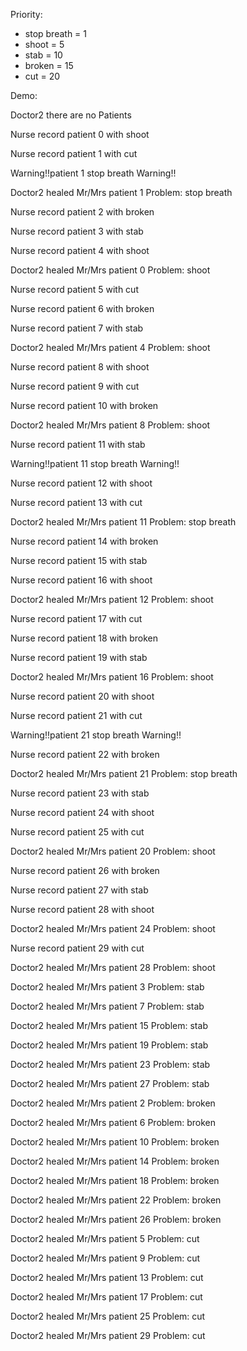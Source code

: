 Priority:
* stop breath = 1 
* shoot = 5
* stab = 10
* broken = 15
* cut = 20

Demo:

Doctor2 there are no Patients

Nurse record patient 0 with shoot

Nurse record patient 1 with cut

Warning!!patient 1 stop breath Warning!!

Doctor2 healed Mr/Mrs patient 1 Problem: stop breath

Nurse record patient 2 with broken

Nurse record patient 3 with stab

Nurse record patient 4 with shoot

Doctor2 healed Mr/Mrs patient 0 Problem: shoot

Nurse record patient 5 with cut

Nurse record patient 6 with broken

Nurse record patient 7 with stab

Doctor2 healed Mr/Mrs patient 4 Problem: shoot

Nurse record patient 8 with shoot

Nurse record patient 9 with cut

Nurse record patient 10 with broken

Doctor2 healed Mr/Mrs patient 8 Problem: shoot

Nurse record patient 11 with stab

Warning!!patient 11 stop breath Warning!!

Nurse record patient 12 with shoot

Nurse record patient 13 with cut

Doctor2 healed Mr/Mrs patient 11 Problem: stop breath

Nurse record patient 14 with broken

Nurse record patient 15 with stab

Nurse record patient 16 with shoot

Doctor2 healed Mr/Mrs patient 12 Problem: shoot

Nurse record patient 17 with cut

Nurse record patient 18 with broken

Nurse record patient 19 with stab

Doctor2 healed Mr/Mrs patient 16 Problem: shoot

Nurse record patient 20 with shoot

Nurse record patient 21 with cut

Warning!!patient 21 stop breath Warning!!

Nurse record patient 22 with broken

Doctor2 healed Mr/Mrs patient 21 Problem: stop breath

Nurse record patient 23 with stab

Nurse record patient 24 with shoot

Nurse record patient 25 with cut

Doctor2 healed Mr/Mrs patient 20 Problem: shoot

Nurse record patient 26 with broken

Nurse record patient 27 with stab

Nurse record patient 28 with shoot

Doctor2 healed Mr/Mrs patient 24 Problem: shoot

Nurse record patient 29 with cut

Doctor2 healed Mr/Mrs patient 28 Problem: shoot

Doctor2 healed Mr/Mrs patient 3 Problem: stab

Doctor2 healed Mr/Mrs patient 7 Problem: stab

Doctor2 healed Mr/Mrs patient 15 Problem: stab

Doctor2 healed Mr/Mrs patient 19 Problem: stab

Doctor2 healed Mr/Mrs patient 23 Problem: stab

Doctor2 healed Mr/Mrs patient 27 Problem: stab

Doctor2 healed Mr/Mrs patient 2 Problem: broken

Doctor2 healed Mr/Mrs patient 6 Problem: broken

Doctor2 healed Mr/Mrs patient 10 Problem: broken

Doctor2 healed Mr/Mrs patient 14 Problem: broken

Doctor2 healed Mr/Mrs patient 18 Problem: broken

Doctor2 healed Mr/Mrs patient 22 Problem: broken

Doctor2 healed Mr/Mrs patient 26 Problem: broken

Doctor2 healed Mr/Mrs patient 5 Problem: cut

Doctor2 healed Mr/Mrs patient 9 Problem: cut

Doctor2 healed Mr/Mrs patient 13 Problem: cut

Doctor2 healed Mr/Mrs patient 17 Problem: cut

Doctor2 healed Mr/Mrs patient 25 Problem: cut

Doctor2 healed Mr/Mrs patient 29 Problem: cut
